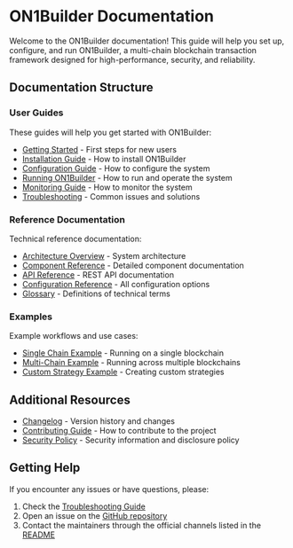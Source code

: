 # ON1Builder Documentation

Welcome to the ON1Builder documentation! This guide will help you set up, configure, and run ON1Builder, a multi-chain blockchain transaction framework designed for high-performance, security, and reliability.

## Documentation Structure

### User Guides

These guides will help you get started with ON1Builder:

- [Getting Started](guides/getting_started.md) - First steps for new users
- [Installation Guide](guides/installation.md) - How to install ON1Builder
- [Configuration Guide](guides/configuration.md) - How to configure the system
- [Running ON1Builder](guides/running.md) - How to run and operate the system
- [Monitoring Guide](guides/monitoring.md) - How to monitor the system
- [Troubleshooting](guides/troubleshooting.md) - Common issues and solutions

### Reference Documentation

Technical reference documentation:

- [Architecture Overview](reference/architecture.md) - System architecture
- [Component Reference](reference/components.md) - Detailed component documentation
- [API Reference](reference/api.md) - REST API documentation
- [Configuration Reference](reference/configuration_reference.md) - All configuration options
- [Glossary](reference/glossary.md) - Definitions of technical terms

### Examples

Example workflows and use cases:

- [Single Chain Example](examples/single_chain_example.md) - Running on a single blockchain
- [Multi-Chain Example](examples/multi_chain_example.md) - Running across multiple blockchains
- [Custom Strategy Example](examples/custom_strategy_example.md) - Creating custom strategies

## Additional Resources

- [Changelog](../CHANGELOG.md) - Version history and changes
- [Contributing Guide](../CONTRIBUTING.md) - How to contribute to the project
- [Security Policy](../SECURITY.md) - Security information and disclosure policy

## Getting Help

If you encounter any issues or have questions, please:

1. Check the [Troubleshooting Guide](guides/troubleshooting.md)
2. Open an issue on the [GitHub repository](https://github.com/John0n1/ON1Builder)
3. Contact the maintainers through the official channels listed in the [README](../README.md)
